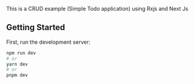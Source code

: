 This is a CRUD example (Simple Todo application) using Rxjs and Next Js

## Getting Started

First, run the development server:

```bash
npm run dev
# or
yarn dev
# or
pnpm dev
```